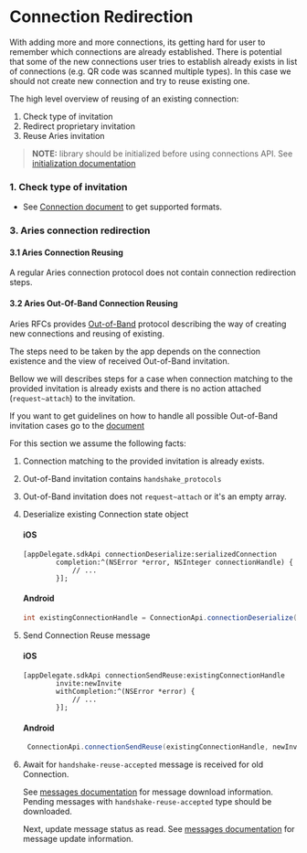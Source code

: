 # Connection Redirection

With adding more and more connections, its getting hard for user to remember which connections are already established. There is potential that some of the new connections user tries to establish already exists in list of connections (e.g. QR code was scanned multiple types). In this case we should not create new connection and try to reuse existing one.

The high level overview of reusing of an existing connection:

1. Check type of invitation
1. Redirect proprietary invitation
1. Reuse Aries invitation

> **NOTE:** library should be initialized before using connections API. See [initialization documentation](2.Initialization.md)

### 1. Check type of invitation

* See [Connection document](3.Connections.md#1-identify-type-of-received-invitation) to get supported formats.

### 3. Aries connection redirection

#### 3.1 Aries Connection Reusing 

A regular Aries connection protocol does not contain connection redirection steps.

#### 3.2 Aries Out-Of-Band Connection Reusing 

Aries RFCs provides [Out-of-Band](https://github.com/hyperledger/aries-rfcs/tree/master/features/0434-outofband) protocol describing the way of creating new connections and reusing of existing.

The steps need to be taken by the app depends on the connection existence and the view of received Out-of-Band invitation.

Bellow we will describes steps for a case when connection matching to the provided invitation is already exists and there is no action attached (`request~attach`) to the invitation.

If you want to get guidelines on how to handle all possible Out-of-Band invitation cases go to the [document](./Out-of-Band.md)


For this section we assume the following facts:
1. Connection matching to the provided invitation is already exists.
1. Out-of-Band invitation contains `handshake_protocols`
1. Out-of-Band invitation does not `request~attach` or it's an empty array.

1. Deserialize existing Connection state object

    #### iOS
    ```objC
    [appDelegate.sdkApi connectionDeserialize:serializedConnection
            completion:^(NSError *error, NSInteger connectionHandle) {
                // ...
            }];
    ```
    
    #### Android
    ```java
    int existingConnectionHandle = ConnectionApi.connectionDeserialize(serializedConnection).get();
    ```

1. Send Connection Reuse message

    #### iOS
    ```objC
    [appDelegate.sdkApi connectionSendReuse:existingConnectionHandle
            invite:newInvite
            withCompletion:^(NSError *error) {
                // ...
            }];
    ```
    
    #### Android
    ```java
     ConnectionApi.connectionSendReuse(existingConnectionHandle, newInvite).get();
    ```
    
1. Await for `handshake-reuse-accepted` message is received for old Connection. 

   See [messages documentation](8.Messages.md) for message download information.
   Pending messages with `handshake-reuse-accepted` type should be downloaded.
   
   Next, update message status as read. See [messages documentation](8.Messages.md) for message update information.
